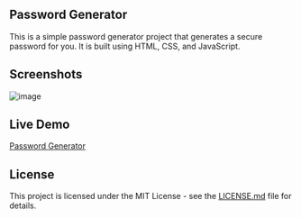 ## Password Generator
This is a simple password generator project that generates a secure password for you. It is built using HTML, CSS, and JavaScript.
## Screenshots
![image](https://github.com/NateGreeff/Password-Generator/assets/21099065/e2485621-45b3-4d48-ba84-a1d1de5b9e2c)


## Live Demo
[Password Generator](https://nategreeff.github.io/Password-Generator/)

## License
This project is licensed under the MIT License - see the [LICENSE.md](LICENSE.md) file for details.
